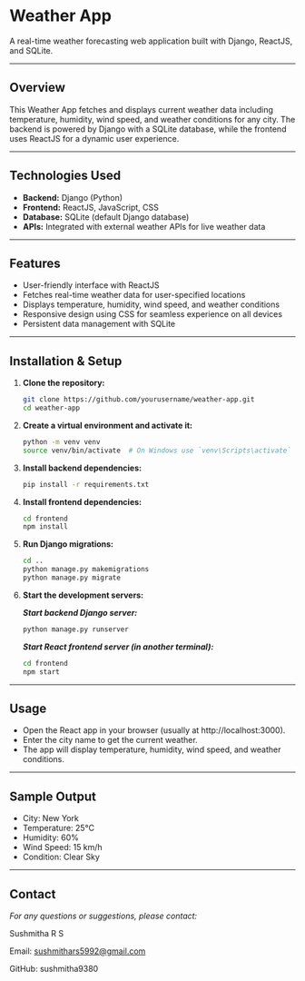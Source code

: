 # Weather App

A real-time weather forecasting web application built with Django, ReactJS, and SQLite.

---

## Overview

This Weather App fetches and displays current weather data including temperature, humidity, wind speed, and weather conditions for any city. The backend is powered by Django with a SQLite database, while the frontend uses ReactJS for a dynamic user experience.

---

## Technologies Used

- **Backend:** Django (Python)
- **Frontend:** ReactJS, JavaScript, CSS
- **Database:** SQLite (default Django database)
- **APIs:** Integrated with external weather APIs for live weather data

---

## Features

- User-friendly interface with ReactJS
- Fetches real-time weather data for user-specified locations
- Displays temperature, humidity, wind speed, and weather conditions
- Responsive design using CSS for seamless experience on all devices
- Persistent data management with SQLite

---

## Installation & Setup

1. **Clone the repository:**

   ```bash
   git clone https://github.com/yourusername/weather-app.git
   cd weather-app
   ```
   
2. **Create a virtual environment and activate it:**
   ```bash
   python -m venv venv
   source venv/bin/activate  # On Windows use `venv\Scripts\activate`
   ```

3. **Install backend dependencies:**
   ```bash
   pip install -r requirements.txt
   ```

4. **Install frontend dependencies:**
   ```bash
   cd frontend
   npm install
   ```

5. **Run Django migrations:**
   ```bash
   cd ..
   python manage.py makemigrations
   python manage.py migrate
   ```

6. **Start the development servers:**

   ***Start backend Django server:***
   ```bash
   python manage.py runserver
   ```
   
   ***Start React frontend server (in another terminal):***
   ```bash
   cd frontend
   npm start
   ```
---

## Usage

- Open the React app in your browser (usually at http://localhost:3000).
- Enter the city name to get the current weather.
- The app will display temperature, humidity, wind speed, and weather conditions.

---

## Sample Output

- City: New York
- Temperature: 25°C
- Humidity: 60%
- Wind Speed: 15 km/h
- Condition: Clear Sky

---

## Contact
*For any questions or suggestions, please contact:*

Sushmitha R S

Email: sushmithars5992@gmail.com

GitHub: sushmitha9380
